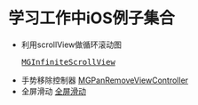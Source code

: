 # 学习工作中iOS例子集合

- 利用scrollView做循环滚动图 <pre>[MGInfiniteScrollView](./01-MGInfiniteScrollView)</pre> 
- 手势移除控制器 [MGPanRemoveViewController](./02-MGPanRemoveViewController)
- 全屏滑动 [全屏滑动](./03-全屏滑动)